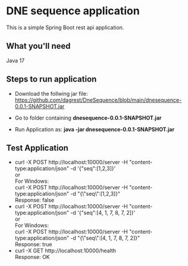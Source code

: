# DNE sequence application
This is a simple Spring Boot rest api application. 

## What you'll need
Java 17  

## Steps to run application
- Download the follwing jar file:
https://github.com/dagrest/DneSequence/blob/main/dnesequence-0.0.1-SNAPSHOT.jar

- Go to folder containing **dnesequence-0.0.1-SNAPSHOT.jar**

- Run Application as: **java -jar dnesequence-0.0.1-SNAPSHOT.jar**

## Test Application
- curl -X POST http://localhost:10000/server -H "content-type:application/json" -d '{"seq":[1,2,3]}'  
or  
For Windows:  
curl -X POST http://localhost:10000/server -H "content-type:application/json" -d "{\\"seq\\":[1,2,3]}"  
Response: false  
- curl -X POST http://localhost:10000/server -H "content-type:application/json" -d '{"seq":[4, 1, 7, 8, 7, 2]}'  
or  
For Windows:  
curl -X POST http://localhost:10000/server -H "content-type:application/json" -d "{\\"seq\\":[4, 1, 7, 8, 7, 2]}"  
Response: true  
- curl -X GET http://localhost:10000/health   
Response: OK
